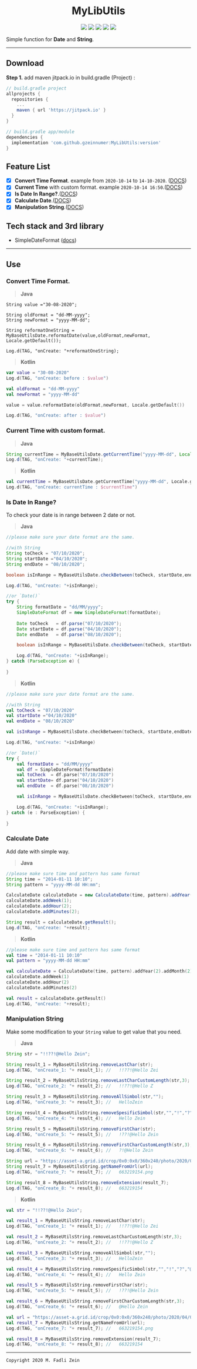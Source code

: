 <h1 align="center">
    MyLibUtils
</h1>

<p align="center">
    <a><img src="https://img.shields.io/badge/Version-0.2.0-brightgreen.svg?style=flat"></a>
    <a><img src="https://img.shields.io/badge/ID-gzeinnumer-blue.svg?style=flat"></a>
    <a><img src="https://img.shields.io/badge/Java-Suport-green?logo=java&style=flat"></a>
    <a><img src="https://img.shields.io/badge/Koltin-Suport-green?logo=kotlin&style=flat"></a>
    <a href="https://github.com/gzeinnumer"><img src="https://img.shields.io/github/followers/gzeinnumer?label=follow&style=social"></a>
    <br>
    <p>Simple function for <b>Date</b> and <b>String</b>.</p>
</p>

---
## Download
**Step 1.** add maven jitpack.io in build.gradle (Project) :
```gradle
// build.gradle project
allprojects {
  repositories {
    ...
    maven { url 'https://jitpack.io' }
  }
}

// build.gradle app/module
dependencies {
  implementation 'com.github.gzeinnumer:MyLibUtils:version'
}
```

## Feature List
- [x] **Convert Time Format**. example from `2020-10-14` to `14-10-2020`. ([DOCS](#convert-time-format))
- [x] **Current Time** with custom format. example `2020-10-14 16:50`.([DOCS](https://github.com/gzeinnumer/MyLibUtils#current-time-with-custom-format))
- [x] **Is Date In Range?**.([DOCS](https://github.com/gzeinnumer/MyLibUtils#is-date-in-range))
- [x] **Calculate Date**.([DOCS](https://github.com/gzeinnumer/MyLibUtils#calculate-date))
- [x] **Manipulation String**.([DOCS](https://github.com/gzeinnumer/MyLibUtils#manipulation-string))

## Tech stack and 3rd library
- SimpleDateFormat ([docs](https://developer.android.com/reference/java/text/SimpleDateFormat))

---
## Use

### Convert **Time Format**.
> **Java**
```
String value ="30-08-2020";

String oldFormat = "dd-MM-yyyy";
String newFormat = "yyyy-MM-dd";

String reformatOneString = MyBaseUtilsDate.reformatDate(value,oldFormat,newFormat, Locale.getDefault());

Log.d(TAG, "onCreate: "+reformatOneString);
```
> **Kotlin**
```kotlin
var value = "30-08-2020"
Log.d(TAG, "onCreate: before : $value")

val oldFormat = "dd-MM-yyyy"
val newFormat = "yyyy-MM-dd"

value = value.reformatDate(oldFormat,newFormat, Locale.getDefault())

Log.d(TAG, "onCreate: after : $value")
```

### **Current Time** with custom format.
> **Java**
```java
String currentTime = MyBaseUtilsDate.getCurrentTime("yyyy-MM-dd", Locale.getDefault());
Log.d(TAG, "onCreate: "+currentTime);
```
> **Kotlin**
```kotlin
val currentTime = MyBaseUtilsDate.getCurrentTime("yyyy-MM-dd", Locale.getDefault())
Log.d(TAG, "onCreate: currentTime : $currentTime")
```

### **Is Date In Range?**
To check your date is in range between 2 date or not.
> **Java**
```java
//please make sure your date format are the same.

//with String
String toCheck = "07/10/2020";
String startDate ="04/10/2020";
String endDate = "08/10/2020";

boolean isInRange = MyBaseUtilsDate.checkBetween(toCheck, startDate,endDate);

Log.d(TAG, "onCreate: "+isInRange);

//or `Date()`
try {
    String formatDate = "dd/MM/yyyy";
    SimpleDateFormat df = new SimpleDateFormat(formatDate);
    
    Date toCheck   = df.parse("07/10/2020");
    Date startDate = df.parse("04/10/2020");
    Date endDate   = df.parse("08/10/2020");

    boolean isInRange = MyBaseUtilsDate.checkBetween(toCheck, startDate,endDate);

    Log.d(TAG, "onCreate: "+isInRange);
} catch (ParseException e) {
    
}
```
> **Kotlin**
```kotlin
//please make sure your date format are the same.

//with String
val toCheck = "07/10/2020"
val startDate ="04/10/2020"
val endDate = "08/10/2020"

val isInRange = MyBaseUtilsDate.checkBetween(toCheck, startDate,endDate)

Log.d(TAG, "onCreate: "+isInRange)

//or `Date()`
try {
    val formatDate = "dd/MM/yyyy"
    val df = SimpleDateFormat(formatDate)
    val toCheck  = df.parse("07/10/2020")
    val startDate= df.parse("04/10/2020")
    val endDate  = df.parse("08/10/2020")

    val isInRange = MyBaseUtilsDate.checkBetween(toCheck, startDate,endDate)

    Log.d(TAG, "onCreate: "+isInRange);
} catch (e : ParseException) {
    
}
```

### **Calculate Date**
Add date with simple way.
> **Java**
```java
//please make sure time and pattern has same format
String time = "2014-01-11 10:10";
String pattern = "yyyy-MM-dd HH:mm";

CalculateDate calculateDate = new CalculateDate(time, pattern).addYear(2).addMonth(2).addDay(2);
calculateDate.addWeek(1);
calculateDate.addHour(2);
calculateDate.addMinutes(2);

String result = calculateDate.getResult();
Log.d(TAG, "onCreate: "+result);
```
> **Kotlin**
```kotlin
//please make sure time and pattern has same format
val time = "2014-01-11 10:10"
val pattern = "yyyy-MM-dd HH:mm"

val calculateDate = CalculateDate(time, pattern).addYear(2).addMonth(2).addDay(2)
calculateDate.addWeek(1)
calculateDate.addHour(2)
calculateDate.addMinutes(2)

val result = calculateDate.getResult()
Log.d(TAG, "onCreate: "+result);
```

### **Manipulation String**
Make some modification to your `String` value to get value that you need.
> **Java**
```java
String str = "!!??!@Hello Zein";

String result_1 = MyBaseUtilsString.removeLastChar(str);
Log.d(TAG, "onCreate_1: "+ result_1); //   !!??!@Hello Zei

String result_2 = MyBaseUtilsString.removeLastCharCustomLength(str,3);
Log.d(TAG, "onCreate_2: "+ result_2); //   !!??!@Hello Z

String result_3 = MyBaseUtilsString.removeAllSimbol(str,"");
Log.d(TAG, "onCreate_3: "+ result_3); //   HelloZein

String result_4 = MyBaseUtilsString.removeSpesificSimbol(str,"","!","?","@");
Log.d(TAG, "onCreate_4: "+ result_4); //   Hello Zein

String result_5 = MyBaseUtilsString.removeFirstChar(str);
Log.d(TAG, "onCreate_5: "+ result_5); //   !??!@Hello Zein

String result_6 = MyBaseUtilsString.removeFirstCharCustomLength(str,3);
Log.d(TAG, "onCreate_6: "+ result_6); //   ?!@Hello Zein

String url = "https://asset-a.grid.id/crop/0x0:0x0/360x240/photo/2020/04/09/663219154.png";
String result_7 = MyBaseUtilsString.getNameFromUrl(url);
Log.d(TAG, "onCreate_7: "+ result_7); //   663219154.png

String result_8 = MyBaseUtilsString.removeExtension(result_7);
Log.d(TAG, "onCreate_8: "+ result_8); //   663219154
```
> **Kotlin**
```kotlin
val str = "!!??!@Hello Zein";

val result_1 = MyBaseUtilsString.removeLastChar(str);
Log.d(TAG, "onCreate_1: "+ result_1); //   !!??!@Hello Zei

val result_2 = MyBaseUtilsString.removeLastCharCustomLength(str,3);
Log.d(TAG, "onCreate_2: "+ result_2); //   !!??!@Hello Z

val result_3 = MyBaseUtilsString.removeAllSimbol(str,"");
Log.d(TAG, "onCreate_3: "+ result_3); //   HelloZein

val result_4 = MyBaseUtilsString.removeSpesificSimbol(str,"","!","?","@");
Log.d(TAG, "onCreate_4: "+ result_4); //   Hello Zein

val result_5 = MyBaseUtilsString.removeFirstChar(str);
Log.d(TAG, "onCreate_5: "+ result_5); //   !??!@Hello Zein

val result_6 = MyBaseUtilsString.removeFirstCharCustomLength(str,3);
Log.d(TAG, "onCreate_6: "+ result_6); //   @Hello Zein

val url = "https://asset-a.grid.id/crop/0x0:0x0/360x240/photo/2020/04/09/663219154.png";
val result_7 = MyBaseUtilsString.getNameFromUrl(url);
Log.d(TAG, "onCreate_7: "+ result_7); //   663219154.png

val result_8 = MyBaseUtilsString.removeExtension(result_7);
Log.d(TAG, "onCreate_8: "+ result_8); //   663219154
```

---

```
Copyright 2020 M. Fadli Zein
```
